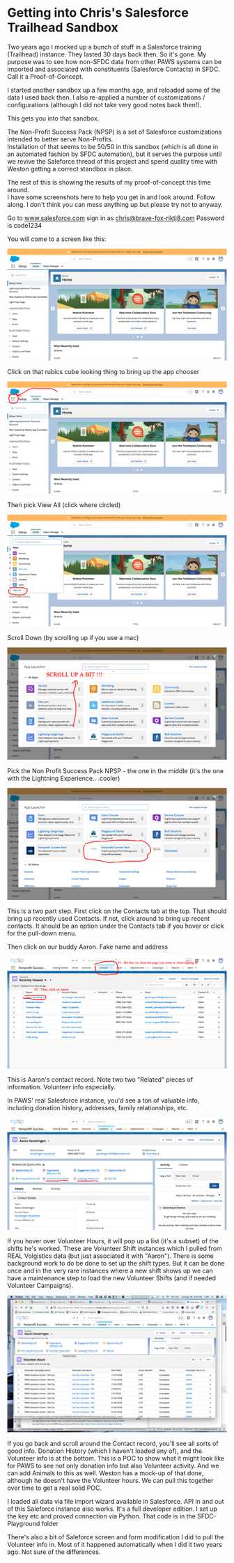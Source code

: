 # Getting into Chris's Salesforce Trailhead Sandbox

Two years ago I mocked up a bunch of stuff in a Salesforce training (Trailhead) instance.   They lasted 30 days back then.  So it's gone. My purpose was to see how non-SFDC data from other PAWS systems can be imported and associated with constituents (Salesforce Contacts) in SFDC.   Call it a Proof-of-Concept.  

I started another sandbox up a few months ago, and reloaded some of the data I used back then.  I also re-applied a number of customizations / configurations (although I did not take very good notes back then!).   

This gets you into that sandbox.   

The Non-Profit Success Pack (NPSP) is a set of Salesforce customizations intended to better serve Non-Profits.  
Installation of that seems to be 50/50 in this sandbox (which is all done in an automated fashion by SFDC automation), but it serves the purpose until we revive the Saleforce thread of this project and spend quality time with Weston getting a correct standbox in place.

The rest of this is showing the results of my proof-of-concept this time around.  
I have some screenshots here to help you get in and look around.  Follow along.   I don't think you can mess anything up but please try not to anyway.

Go to www.salesforce.com
sign in as chris@brave-fox-riktj8.com    Password is code1234

You will come to a screen like this:  

![Pic1](https://github.com/CodeForPhilly/paws-data-pipeline/blob/cck-doc/documentation/documentation-images/SF-pic-1)

Click on that rubics cube looking thing to bring up the app chooser

![Pic2](https://github.com/CodeForPhilly/paws-data-pipeline/blob/cck-doc/documentation/documentation-images/SF-Pic2)

Then pick View All   (click where circled)

![Pic3](https://github.com/CodeForPhilly/paws-data-pipeline/blob/cck-doc/documentation/documentation-images/SF-Pic3)

Scroll Down (by scrolling up if you use a mac)

![Pic4](https://github.com/CodeForPhilly/paws-data-pipeline/blob/cck-doc/documentation/documentation-images/SF-Pic4)

Pick the Non Profit Success Pack NPSP - the one in the middle (it's the one with the Lightning Experience.. .cooler)

![Pic5](https://github.com/CodeForPhilly/paws-data-pipeline/blob/cck-doc/documentation/documentation-images/SF-Pic5)

This is a two part step.   First click on the Contacts tab at the top.   That should bring up recently used Contacts.  If not, click around to bring up recent contacts.  It should be an option under the Contacts tab if you hover or click for the pull-down menu.

Then click on our buddy Aaron.   Fake name and address

![Pic6](https://github.com/CodeForPhilly/paws-data-pipeline/blob/cck-doc/documentation/documentation-images/SF-Pic6)

This is Aaron's contact record.  Note two two "Related" pieces of information.   Volunteer info especially.  

In PAWS' real Salesforce instance, you'd see a ton of valuable info, including donation history, addresses, family relationships, etc.  

![Pic7](https://github.com/CodeForPhilly/paws-data-pipeline/blob/cck-doc/documentation/documentation-images/SF-Pic7)

If you hover over Volunteer Hours, it will pop up a list (it's a subset) of the shifts he's worked.   These are Volunteer Shift instances which I pulled from REAL Volgistics data (but just associated it with "Aaron").    There is some background work to do be done to set up the shift types.   But it can be done once and in the very rare instances where a new shift shows up we can have a maintenance step to load the new Volunteer Shifts (and if needed Volunteer Campaigns). 

![Pic8](https://github.com/CodeForPhilly/paws-data-pipeline/blob/cck-doc/documentation/documentation-images/SF-Pic8)

If you go back and scroll around the Contact record, you'll see all sorts of good info.  Donation History (which I haven't loaded any of), and the Volunteer info is at the bottom.   This is a POC to show what it might look like for PAWS to see not only donation info but also Volunteer activity.   And we can add Animals to this as well.  Weston has a mock-up of that done, although he doesn't have the Volunteer hours.   We can pull this together over time to get a real solid POC.   

I loaded all data via file import wizard available in Salesforce.  API in and out of this Saleforce instance also works.  It's a full developer edition.  I set up the key etc and proved connection via Python.  That code is in the SFDC-Playground folder

There's also a bit of Saleforce screen and form modification I did to pull the Volunteer info in.   Most of it happened automatically when I did it two years ago.  Not sure of the differences. 
